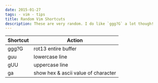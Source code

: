```yaml
---
date: 2015-01-27
tags: - vim - tips
title: Random Vim Shortcuts
description: These are very random. I do like `ggg?G` a lot though!
---
```


| Shortcut | Action                              |
| -------- | ----------------------------------- |
| ggg?G    | rot13 entire buffer                 |
| guu      | lowercase line                      |
| gUU      | uppercase line                      |
| ga       | show hex & ascii value of character |
